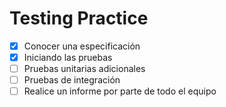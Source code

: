 # Testing Practice
  - [x] Conocer una especificación
  - [x] Iniciando las pruebas
  - [ ] Pruebas unitarias adicionales
  - [ ] Pruebas de integración
  - [ ] Realice un informe por parte de todo el equipo